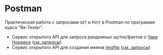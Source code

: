 # Postman
Практическая работа с запросами `GET` и `POST` в Postman по программе курса "Be-Tester".
+ Сервис открытого API для запроса рандомных шуток/фактов о [Чаке Норрисе](https://api.chucknorris.io) ([см. запросы](https://github.com/Ed-Yunusov/Postman/blob/main/Chuck%20Norris%20API.postman_collection.json))
+ Сервис открытого API для создания мемов [Imgflip](https://imgflip.com/api) ([см. запросы](https://github.com/Ed-Yunusov/Postman/blob/main/Imgflip%20API.postman_collection.json))
